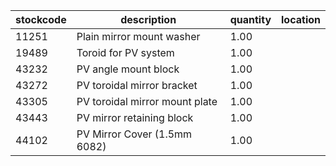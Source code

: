 |stockcode|description|quantity|location|
|---------|-----------|--------|--------|
|11251|Plain mirror mount washer|1.00||
|19489|Toroid for PV system|1.00||
|43232|PV angle mount block|1.00||
|43272|PV toroidal mirror bracket|1.00||
|43305|PV toroidal mirror mount plate|1.00||
|43443|PV mirror retaining block|1.00||
|44102|PV Mirror Cover (1.5mm 6082)|1.00||
